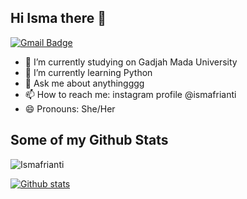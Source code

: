 
## Hi Isma there 👋
[![Gmail Badge](https://img.shields.io/badge/-isma.afrianti0203@mail.ugm.ac.id-c14438?style=flat&logo=Gmail&logoColor=white&link=mailto:isma.afrianti0203@mail.ugm.ac.id)](mailto:isma.afrianti0203@mail.ugm.ac.id) 
- 🔭 I’m currently studying on Gadjah Mada University
- 🌱 I’m currently learning Python
- 💬 Ask me about anythingggg
- 📫 How to reach me: instagram profile @ismafrianti
- 😄 Pronouns: She/Her
## Some of my Github Stats
<p align=left> <img src=https://komarev.com/ghpvc/?username=Ismafrianti alt=Ismafrianti /> </p>

[![Github stats](https://github-readme-stats.vercel.app/api?username=Ismafrianti&show_icons=true&include_all_commits=true)](https://github.com/Ismafrianti/github-readme-stats)
